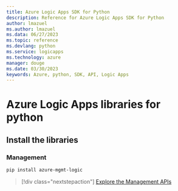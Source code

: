 ```yaml
---
title: Azure Logic Apps SDK for Python
description: Reference for Azure Logic Apps SDK for Python
author: lmazuel
ms.author: lmazuel
ms.data: 06/27/2023
ms.topic: reference
ms.devlang: python
ms.service: logicapps
ms.technology: azure
manager: douge
ms.date: 03/30/2023
keywords: Azure, python, SDK, API, Logic Apps
---
```

# Azure Logic Apps libraries for python

## Install the libraries


### Management

```bash
pip install azure-mgmt-logic
```
> [!div class="nextstepaction"]
> [Explore the Management APIs](/python/api/overview/azure/logicapps/management)